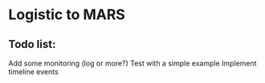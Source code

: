 # Logistic to MARS

## Todo list:
Add some monitoring (log or more?)
Test with a simple example
Implement timeline events
